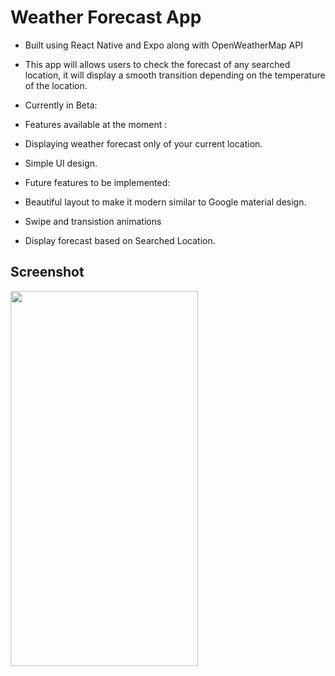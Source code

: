 # Weather Forecast App 

- Built using React Native and Expo along with OpenWeatherMap API
- This app will allows users to check the forecast of any searched location, it will display a smooth transition depending on the temperature of the location.

- Currently in Beta:
- Features available at the moment :
-   Displaying weather forecast only of your current location.
-   Simple UI design.

- Future features to be implemented: 
- Beautiful layout to make it modern similar to Google material design.
- Swipe and transistion animations
- Display forecast based on Searched Location.


## Screenshot
<img src="https://user-images.githubusercontent.com/57758789/205996654-99ac2909-dd21-414f-8883-66593bea349d.png" width="300" height="600" />
